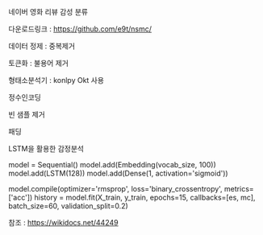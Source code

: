 네이버 영화 리뷰 감성 분류

다운로드링크 : https://github.com/e9t/nsmc/

데이터 정제 : 중복제거

토큰화 : 불용어 제거

형태소분석기 : konlpy Okt 사용

정수인코딩

빈 샘플 제거

패딩

LSTM을 활용한 감정분석

model = Sequential()
model.add(Embedding(vocab_size, 100))
model.add(LSTM(128))
model.add(Dense(1, activation='sigmoid'))

model.compile(optimizer='rmsprop', loss='binary_crossentropy', metrics=['acc'])
history = model.fit(X_train, y_train, epochs=15, callbacks=[es, mc], batch_size=60, validation_split=0.2)

참조 : https://wikidocs.net/44249

